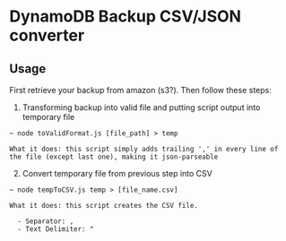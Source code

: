 # DynamoDB Backup CSV/JSON converter

## Usage

First retrieve your backup from amazon (s3?). Then follow these steps:

  1. Transforming backup into valid file and putting script output into temporary file
  
  ```
  ~ node toValidFormat.js [file_path] > temp
  ```
      
    What it does: this script simply adds trailing ',' in every line of the file (except last one), making it json-parseable

  2. Convert temporary file from previous step into CSV
      
  ```
  ~ node tempToCSV.js temp > [file_name.csv]
  ```

    What it does: this script creates the CSV file.
    
      - Separator: ,
      - Text Delimiter: "
